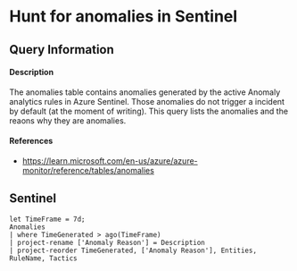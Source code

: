 # Hunt for anomalies in Sentinel

## Query Information

#### Description
The anomalies table contains anomalies generated by the active Anomaly analytics rules in Azure Sentinel. Those anomalies do not trigger a incident by default (at the moment of writing). This query lists the anomalies and the reaons why they are anomalies.

#### References
- https://learn.microsoft.com/en-us/azure/azure-monitor/reference/tables/anomalies

## Sentinel
```
let TimeFrame = 7d;
Anomalies
| where TimeGenerated > ago(TimeFrame)
| project-rename ['Anomaly Reason'] = Description
| project-reorder TimeGenerated, ['Anomaly Reason'], Entities, RuleName, Tactics
```